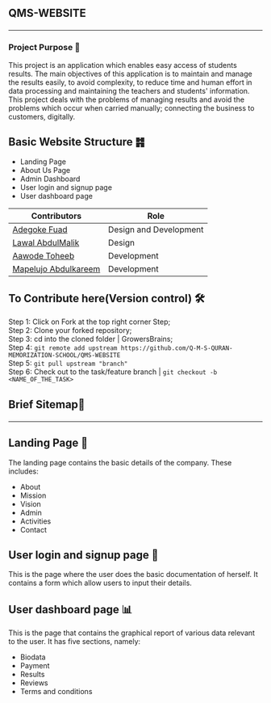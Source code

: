 ## QMS-WEBSITE <hr>

### Project Purpose 📍
This project is an application which enables easy access of students results. The main objectives of this application is to maintain and manage the results easily, to avoid complexity, to reduce time and human effort in data processing and maintaining the teachers and students' information. This project deals with the problems of managing results and avoid the problems which occur when carried manually; connecting the business to customers, digitally.

## Basic Website Structure ䷦
* Landing Page
* About Us Page
* Admin Dashboard
* User login and signup page
* User dashboard page


| **Contributors** | **Role** |
| ----------- | ----------- |
| [Adegoke Fuad](https://github.com/ALIPHATICHYD) | Design and Development |
| [Lawal AbdulMalik](https://www.linkedin.com/in/lawal-malik/) | Design|
| [Aawode Toheeb](https://github.com/ALAWODE-TOHEEB) | Development |
| [Mapelujo Abdulkareem](https://github.com/GentleMizt) | Development |


## To Contribute here(Version control) 🛠️
 Step 1: Click on Fork at the top right corner Step; </br>
 Step 2: Clone your forked repository; </br>
 Step 3: cd into the cloned folder | GrowersBrains; </br>
 Step 4: ```git remote add upstream https://github.com/Q-M-S-QURAN-MEMORIZATION-SCHOOL/QMS-WEBSITE```  </br>
 Step 5: ```git pull upstream "branch"```  </br>
 Step 6: Check out to the task/feature branch | ```git checkout -b <NAME_OF_THE_TASK>```

## Brief Sitemap💬 <hr>

## Landing Page 🛬
The landing page contains the basic details of the company. These includes:
* About
* Mission
* Vision
* Admin
* Activities
* Contact

## User login and signup page 📄
This is the page where the user does the basic documentation of herself. It contains a form which allow users to input their details.

## User dashboard page 📊
This is the page that contains the graphical report of various data
relevant to the user. It has five sections, namely:
* Biodata
* Payment
* Results
* Reviews
* Terms and conditions
